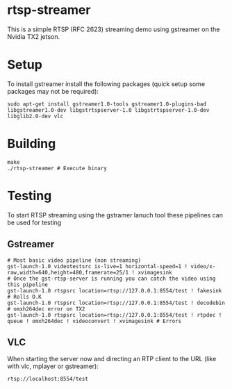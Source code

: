 # rtsp-streamer
This is a simple RTSP (RFC 2623) streaming demo using gstreamer on the Nvidia TX2 jetson.

# Setup
To install gstreamer install the following packages (quick setup some packages may not be required):
```
sudo apt-get install gstreamer1.0-tools gstreamer1.0-plugins-bad libgstreamer1.0-dev libgstrtspserver-1.0 libgstrtspserver-1.0-dev libglib2.0-dev vlc
```
# Building
```
make
./rtsp-streamer # Execute binary
```
# Testing
To start RTSP streaming using the gstramer lanuch tool these pipelines can be used for testing
## Gstreamer
```
# Most basic video pipeline (non streaming)
gst-launch-1.0 videotestsrc is-live=1 horizontal-speed=1 ! video/x-raw,width=640,height=480,framerate=25/1 ! xvimagesink
# Once the gst-rtsp-server is running you can catch the video using this pipeline
gst-launch-1.0 rtspsrc location=rtsp://127.0.0.1:8554/test ! fakesink # Rolls O.K
gst-launch-1.0 rtspsrc location=rtsp://127.0.0.1:8554/test ! decodebin # omxh264dec error on TX2
gst-launch-1.0 rtspsrc location=rtsp://127.0.0.1:8554/test ! rtpdec ! queue ! omxh264dec ! videoconvert ! xvimagesink # Errors
```
## VLC
When starting the server now and directing an RTP client to the URL (like with vlc, mplayer or gstreamer):
```
rtsp://localhost:8554/test
```


